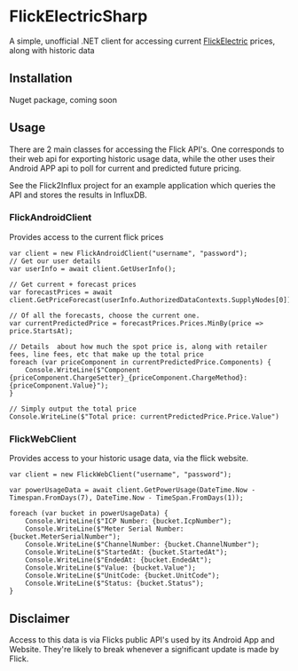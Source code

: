 # FlickElectricSharp
A simple, unofficial .NET client for accessing current [FlickElectric]("https://flickelectric.co.nz) prices, along with historic data

## Installation
Nuget package, coming soon

## Usage
There are 2 main classes for accessing the Flick API's. One corresponds to their web api for exporting historic usage data, while the other uses their Android APP api to poll for current and predicted future pricing.

See the Flick2Influx project for an example application which queries the API and stores the results in InfluxDB.

### FlickAndroidClient
Provides access to the current flick prices

```
var client = new FlickAndroidClient("username", "password");
// Get our user details
var userInfo = await client.GetUserInfo();

// Get current + forecast prices
var forecastPrices = await client.GetPriceForecast(userInfo.AuthorizedDataContexts.SupplyNodes[0]);

// Of all the forecasts, choose the current one.
var currentPredictedPrice = forecastPrices.Prices.MinBy(price => price.StartsAt);

// Details  about how much the spot price is, along with retailer fees, line fees, etc that make up the total price
foreach (var priceComponent in currentPredictedPrice.Components) {
	Console.WriteLine($"Component {priceComponent.ChargeSetter}_{priceComponent.ChargeMethod}: {priceComponent.Value}");
}

// Simply output the total price
Console.WriteLine($"Total price: currentPredictedPrice.Price.Value")
```

### FlickWebClient

Provides access to your historic usage data, via the flick website.
```
var client = new FlickWebClient("username", "password");

var powerUsageData = await client.GetPowerUsage(DateTime.Now - Timespan.FromDays(7), DateTime.Now - TimeSpan.FromDays(1));

foreach (var bucket in powerUsageData) {
	Console.WriteLine($"ICP Number: {bucket.IcpNumber");
	Console.WriteLine($"Meter Serial Number: {bucket.MeterSerialNumber");
	Console.WriteLine($"ChannelNumber: {bucket.ChannelNumber");
	Console.WriteLine($"StartedAt: {bucket.StartedAt");
	Console.WriteLine($"EndedAt: {bucket.EndedAt");
	Console.WriteLine($"Value: {bucket.Value");
	Console.WriteLine($"UnitCode: {bucket.UnitCode");
	Console.WriteLine($"Status: {bucket.Status");
}
```

## Disclaimer
Access to this data is via Flicks public API's used by its Android App and Website. They're likely to break whenever a significant update is made by Flick.

